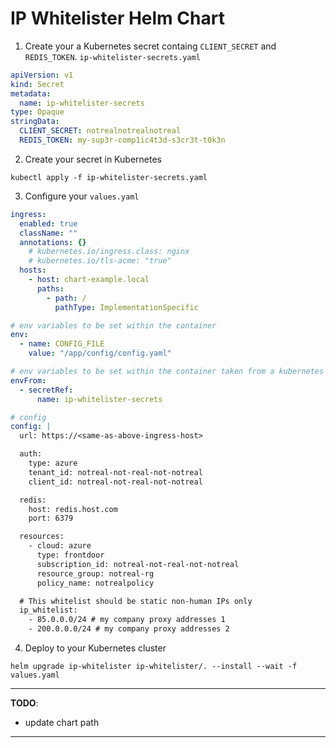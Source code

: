 # IP Whitelister Helm Chart

1. Create your a Kubernetes secret containg `CLIENT_SECRET` and `REDIS_TOKEN`.
`ip-whitelister-secrets.yaml`
```yaml
apiVersion: v1
kind: Secret
metadata:
  name: ip-whitelister-secrets
type: Opaque
stringData:
  CLIENT_SECRET: notrealnotrealnotreal
  REDIS_TOKEN: my-sup3r-comp1ic4t3d-s3cr3t-t0k3n
```
2. Create your secret in Kubernetes  
```
kubectl apply -f ip-whitelister-secrets.yaml
```

3. Configure your `values.yaml`
```yaml
ingress:
  enabled: true
  className: ""
  annotations: {}
    # kubernetes.io/ingress.class: nginx
    # kubernetes.io/tls-acme: "true"
  hosts:
    - host: chart-example.local
      paths:
        - path: /
          pathType: ImplementationSpecific

# env variables to be set within the container
env:
  - name: CONFIG_FILE
    value: "/app/config/config.yaml"

# env variables to be set within the container taken from a kubernetes secret
envFrom:
  - secretRef:
      name: ip-whitelister-secrets

# config
config: |
  url: https://<same-as-above-ingress-host>

  auth:
    type: azure
    tenant_id: notreal-not-real-not-notreal
    client_id: notreal-not-real-not-notreal

  redis:
    host: redis.host.com
    port: 6379

  resources:
    - cloud: azure
      type: frontdoor
      subscription_id: notreal-not-real-not-notreal
      resource_group: notreal-rg
      policy_name: notrealpolicy

  # This whitelist should be static non-human IPs only
  ip_whitelist:
    - 85.0.0.0/24 # my company proxy addresses 1
    - 200.0.0.0/24 # my company proxy addresses 2
```

4. Deploy to your Kubernetes cluster
```
helm upgrade ip-whitelister ip-whitelister/. --install --wait -f values.yaml
```

***
**TODO**:
- update chart path
***
